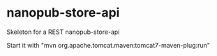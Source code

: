 nanopub-store-api
=================

Skeleton for a REST nanopub-store-api

Start it with "mvn org.apache.tomcat.maven:tomcat7-maven-plug:run"
